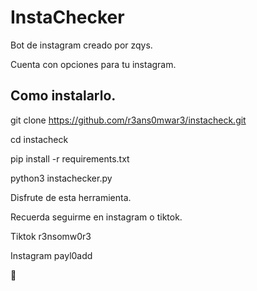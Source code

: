 # InstaChecker
Bot de instagram creado por zqys.

Cuenta con opciones para tu instagram.


## Como instalarlo.


git clone https://github.com/r3ans0mwar3/instacheck.git

cd instacheck
 
pip install -r requirements.txt
 
python3 instachecker.py


Disfrute de esta herramienta.

Recuerda seguirme en instagram o tiktok.

Tiktok r3nsomw0r3

Instagram payl0add

🙌
